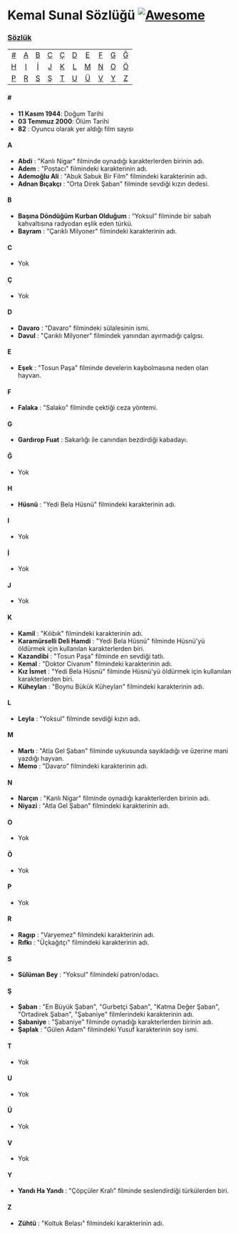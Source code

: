 # Kemal Sunal Sözlüğü [![Awesome](https://cdn.rawgit.com/sindresorhus/awesome/d7305f38d29fed78fa85652e3a63e154dd8e8829/media/badge.svg)](https://github.com/sindresorhus/awesome)
### [Sözlük](#sözlük)
|     |     |     |     |     |     |     |     |     |     |
|:-:  |:-:  |:-:  |:-:  |:-:  |:-:  |:-:  |:-:  |:-:  |:-:  |
| [#](#) 	| [A](#a) 	| [B](#b) 	| [C](#c) | [Ç](#ç) 	| [D](#d) 	| [E](#e) 	| [F](#f) | [G](#g) | [Ğ](#ğ)  	
| [H](#h) | [I](#ı)   | [İ](#i) 	| [J](#j) | [K](#k)   | [L](#l)   | [M](#m)   | [N](#n) | [O](#o) | [Ö](#ö)
| [P](#p) | [R](#r)   | [S](#s) 	| [Ş](#ş) | [T](#t)   | [U](#u)   | [Ü](#ü)   | [V](#v) | [Y](#y) | [Z](#z)

#### \#
* **11 Kasım 1944**: Doğum Tarihi
* **03 Temmuz 2000**: Ölüm Tarihi
* **82** : Oyuncu olarak yer aldığı film sayısı 

#### A
* **Abdi** : "Kanlı Nigar" filminde oynadığı karakterlerden birinin adı.
* **Adem** : "Postacı" filmindeki karakterinin adı.
* **Ademoğlu Ali** : "Abuk Sabuk Bir Film" filmindeki karakterinin adı.
* **Adnan Bıçakçı** : "Orta Direk Şaban" filminde sevdiği kızın dedesi.

#### B
* **Başına Döndüğüm Kurban Olduğum** : “Yoksul” filminde bir sabah kahvaltısına radyodan eşlik eden türkü.
* **Bayram** : "Çarıklı Milyoner" filmindeki karakterinin adı.

#### C
* Yok

#### Ç
* Yok

#### D
* **Davaro** : "Davaro" filmindeki sülalesinin ismi.
* **Davul** : "Çarıklı Milyoner" filmindek yanından ayırmadığı çalgısı.

#### E
* **Eşek** : "Tosun Paşa" filminde develerin kaybolmasına neden olan hayvan.

#### F
* **Falaka** : "Salako" filminde çektiği ceza yöntemi.
  
#### G
* **Gardırop Fuat** : Sakarlığı ile canından bezdirdiği kabadayı.

#### Ğ
* Yok
  
#### H
* **Hüsnü** : "Yedi Bela Hüsnü" filmindeki karakterinin adı.

#### I
* Yok

#### İ
* Yok

#### J
* Yok

#### K
* **Kamil** : "Kılıbık" filmindeki karakterinin adı.
* **Karamürselli Deli Hamdi** : "Yedi Bela Hüsnü" filminde Hüsnü'yü öldürmek için kullanılan karakterlerden biri.
* **Kazandibi** : "Tosun Paşa" filminde en sevdiği tatlı.
* **Kemal** : "Doktor Civanım" filmindeki karakterinin adı.
* **Kız İsmet** : "Yedi Bela Hüsnü" filminde Hüsnü'yü öldürmek için kullanılan karakterlerden biri.
* **Küheylan** : "Boynu Bükük Küheylan" filmindeki karakterinin adı.

#### L
* **Leyla** : "Yoksul" filminde sevdiği kızın adı.

#### M
* **Martı** : "Atla Gel Şaban" filminde uykusunda sayıkladığı ve üzerine mani yazdığı hayvan.
* **Memo** : "Davaro" filmindeki karakterinin adı.

#### N
* **Narçın** : "Kanlı Nigar" filminde oynadığı karakterlerden birinin adı.
* **Niyazi** : "Atla Gel Şaban" filmindeki karakterinin adı.

#### O
* Yok

#### Ö
* Yok

#### P
* Yok

#### R
* **Ragıp** : "Varyemez" filmindeki karakterinin adı.
* **Rıfkı** : "Üçkağıtçı" filmindeki karakterinin adı.

#### S 
* **Sülüman Bey** : "Yoksul" filmindeki patron/odacı.

#### Ş 
* **Şaban** : "En Büyük Şaban", "Gurbetçi Şaban", "Katma Değer Şaban", "Ortadirek Şaban", "Şabaniye" filmlerindeki karakterinin adı.
* **Şabaniye** : "Şabaniye" filminde oynadığı karakterlerden birinin adı.
* **Şaplak** : "Gülen Adam" filmindeki Yusuf karakterinin soy ismi.

#### T
* Yok

#### U
* Yok

#### Ü
* Yok

#### V
* Yok

#### Y
* **Yandı Ha Yandı** : "Çöpçüler Kralı" filminde seslendirdiği türkülerden biri.

#### Z
* **Zühtü** : "Koltuk Belası" filmindeki karakterinin adı.
